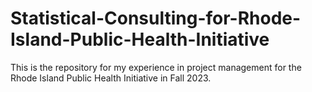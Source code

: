 # Statistical-Consulting-for-Rhode-Island-Public-Health-Initiative
This is the repository for my experience in project management for the Rhode Island Public Health Initiative in Fall 2023.

